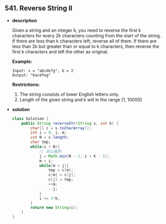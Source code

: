 ##  541. Reverse String II

* **description**

  Given a string and an integer k, you need to reverse the first k characters for every 2k characters counting from the start of the string. If there are less than k characters left, reverse all of them. If there are less than 2k but greater than or equal to k characters, then reverse the first k characters and left the other as original.

  

  **Example:**

  ```
  Input: s = "abcdefg", k = 2
  Output: "bacdfeg"
  ```

  

  **Restrictions:**

  1. The string consists of lower English letters only.
  2. Length of the given string and k will in the range [1, 10000]

* **solution**

  ```java
  class Solution {
      public String reverseStr(String s, int k) {
          char[] c = s.toCharArray();
          int i = 0, j, m;
          int N = c.length;
          char tmp;
          while(i < N){
              // 防止越界
              j = Math.min(N - 1, i + k - 1);
              m = i;
              while(m < j){
                  tmp = c[m];
                  c[m] = c[j];
                  c[j] = tmp;
                  ++m;
                  --j;
              }
              i += 2*k; 
          }
          return new String(c);
      }
  }
  
  ```

  